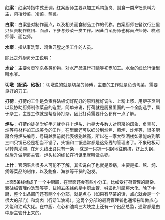 **红案**：红案特指中式烹调。红案厨师主要以加工鸡鸭鱼肉、副食一类烹饪原料为主，包括炒菜，冷菜，蒸菜。

**白案**：白案是对制作面点，以及相关面食制品工作的代称。白案厨师在餐饮行业里只负责制作糕团、面点，不参与炒菜一类工作。因此白案厨师也称面点师傅、糕点师傅、面包师。

**水案**：指从事洗菜、鸡鱼开膛之类工作的人员。

除此之外厨房分工说明：

**水台**：主要负责宰杀各类动物、对水产品进行打鳞等初步加工。水台的线长行话里叫水爷。

**切墩（配菜、砧板）**：切墩说的就是切菜的师傅，主要的工作就是负责切菜，需要良好的刀工。

**打荷**：打荷的工作是负责将砧板切好配好的原料腌好调味、上粉上浆、用炉子烹制以及协助厨师制作菜品的造型，简单来说，打荷就是厨房里面的一个全能选手，属于杂工，主要工作就是帮厨师打杂，因此打荷需要什么都有一点了解。

**炉头**：打荷的徒弟学好手艺就会升上炉头，也是大多数人对厨房的印象，负责煎、炒等将材料加工成美食的工作，在里面还可以细分到炒炉、煎炉、炸炉等，很多厨房会将炉头编号，号码越靠前就代表级别越高，所以在一家大型酒楼如果能站到第三四只锅已经是相当不错了，头锅和二锅通常都是这条线的管理者了。不象砧板可以转向采购，在炉头线出路只有一条---就是一只锅一只锅地往前挤，挤上头锅，然后升做厨房主管。炉头线的线长在行话里就叫做头锅。

**上什**：官网语言很多人可能不了解，其实说白了也就是蒸锅，主要是扣、熬、炖、煲等菜品的制作，以及鲍鱼、海参等干货的泡发。

上面5条线组成了一个中厨部，在里面还会有些小分工，比如受打荷管理的厨杂、受砧板管理的洗菜等等，统领五条线的是中厨主管，喊话也叫厨房大佬。除了中厨，整个出品部门还有两个小分部，就是点心（如果有早茶的话，点心就会是一个很大的部门）和烧卤（行话叫油鸡），这两个分部的最高管理者也通常被叫做点心大佬和油鸡大佬。在中厨、点心和油鸡三大块之上还有一个出品总监，通常都是由中厨主管升上来的。
